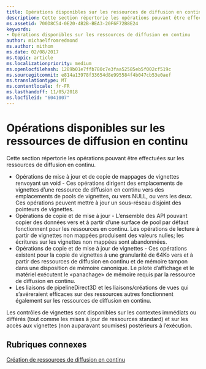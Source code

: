 ```yaml
---
title: Opérations disponibles sur les ressources de diffusion en continu
description: Cette section répertorie les opérations pouvant être effectuées sur les ressources de diffusion en continu.
ms.assetid: 700D8C54-0E20-4B2B-BEA3-20F6F72B8E24
keywords:
- Opérations disponibles sur les ressources de diffusion en continu
author: michaelfromredmond
ms.author: mithom
ms.date: 02/08/2017
ms.topic: article
ms.localizationpriority: medium
ms.openlocfilehash: 1289b01e7ffb780c7e3faa52585eb5f002cf519c
ms.sourcegitcommit: e814a13978f33654d8e995584f4b047cb53e0aef
ms.translationtype: MT
ms.contentlocale: fr-FR
ms.lasthandoff: 11/05/2018
ms.locfileid: "6041007"
---
```

# <a name="operations-available-on-streaming-resources"></a>Opérations disponibles sur les ressources de diffusion en continu


Cette section répertorie les opérations pouvant être effectuées sur les ressources de diffusion en continu.

-   Opérations de mise à jour et de copie de mappages de vignettes renvoyant un void - Ces opérations dirigent des emplacements de vignettes d’une ressource de diffusion en continu vers des emplacements de pools de vignettes, ou vers NULL, ou vers les deux. Ces opérations peuvent mettre à jour un sous-réseau disjoint des pointeurs de vignettes.
-   Opérations de copie et de mise à jour - L’ensemble des API pouvant copier des données vers et à partir d’une surface de pool par défaut fonctionnent pour les ressources en continu. Les opérations de lecture à partir de vignettes non mappées produisent des valeurs nulles; les écritures sur les vignettes non mappées sont abandonnées.
-   Opérations de copie et de mise à jour de vignettes - Ces opérations existent pour la copie de vignettes à une granularité de 64Ko vers et à partir des ressources de diffusion en continu et de mémoire tampon dans une disposition de mémoire canonique. Le pilote d’affichage et le matériel exécutent le «panachage» de mémoire requis par la ressource de diffusion en continu.
-   Les liaisons de pipelineDirect3D et les liaisons/créations de vues qui s’avéreraient efficaces sur des ressources autres fonctionnent également sur les ressources de diffusion en continu.

Les contrôles de vignettes sont disponibles sur les contextes immédiats ou différés (tout comme les mises à jour de ressources standard) et sur les accès aux vignettes (non auparavant soumises) postérieurs à l’exécution.

## <a name="span-idrelated-topicsspanrelated-topics"></a><span id="related-topics"></span>Rubriques connexes


[Création de ressources de diffusion en continu](creating-streaming-resources.md)

 

 




